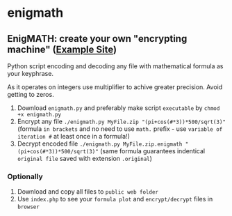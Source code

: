 # enigmath
## EnigMATH: create your own "encrypting machine" ([Example Site](https://zygtech.pl/enigmath/?formula=pi%2Bcos%28%23*3%29*500%2Fsqrt%283%29))

Python script encoding and decoding any file with mathematical formula as your keyphrase.

As it operates on integers use multiplifier to achive greater precision. Avoid getting to zeros.

1. Download `enigmath.py` and preferably make script `executable` by `chmod +x enigmath.py` 
2. Encrypt any file `./enigmath.py MyFile.zip "(pi+cos(#*3))*500/sqrt(3)"` (formula `in brackets` and no need to use `math.` prefix - use `variable of iteration #` at least once in a formula!)
3. Decrypt encoded file `./enigmath.py MyFile.zip.enigmath "(pi+cos(#*3))*500/sqrt(3)"` (same formula guarantees indentical `original file` saved with extension `.original`)

### Optionally

1. Download and copy all files to `public web folder` 
2. Use `index.php` to see your `formula plot` and `encrypt/decrypt` files in `browser`
